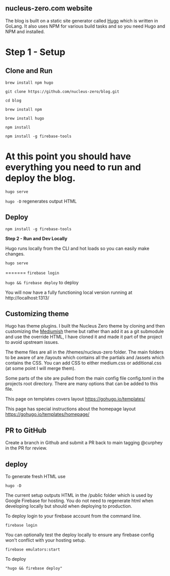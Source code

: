 
## nucleus-zero.com website


The blog is built on a static site generator called [Hugo](https://gohugo.io/) which is written in GoLang. It also uses NPM for various build tasks and so you need Hugo and NPM and installed.

**Step 1 - Setup**
=======
## Clone and Run

`brew install npm hugo`

	git clone https://github.com/nucleus-zero/blog.git
	
	cd blog

	brew install npm

	brew install hugo

	npm install

	npm install -g firebase-tools

At this point you should have everything you need to run and deploy the blog.
=======
`hugo serve`

`hugo -D` regenerates output HTML

## Deploy

`npm install -g firebase-tools`

**Step 2 - Run and Dev Locally**

Hugo runs locally from the CLI and hot loads so you can easily make changes.

	hugo serve
=======
`firebase login`

`hugo && firebase deploy` to deploy

You will now have a fully functioning local version running at http://localhost:1313/

## Customizing theme
Hugo has theme plugins. I built the Nucleus Zero theme by cloning and then customizing the [Mediumish](https://github.com/lgaida/mediumish-gohugo-theme) theme but rather than add it as a git submodule and use the override HTML, I have cloned it and made it part of the project to avoid upstream issues.

The theme files are all in the /themes/nucleus-zero folder. The main folders to be aware of are /layouts which contains all the partials and /assets which contains the CSS. You can add CSS to either medium.css or additional.css (at some point I will merge them).

Some parts of the site are pulled from the main config file config.toml in the projects root directory. There are many options that can be added to this file.

This page on templates covers layout https://gohugo.io/templates/

This page has special instructions about the homepage layout https://gohugo.io/templates/homepage/

## PR to GitHub
Create a branch in Github and submit a PR back to main tagging @curphey in the PR for review.

## deploy
To generate fresh HTML use

	hugo -D

The current setup outputs HTML in the /public folder which is used by Google Firebase for hosting. You do not need to regenerate html when developing locally but should when deploying to production.

To deploy login to your firebase account from the command line.

	firebase login

You can optionally test the deploy locally to ensure any firebase config won't conflict with your hosting setup.

	firebase emulators:start

To deploy

	"hugo && firebase deploy"

